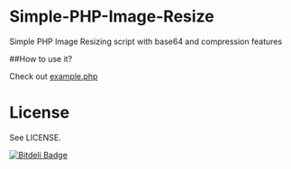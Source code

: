 Simple-PHP-Image-Resize
=======================

Simple PHP Image Resizing script with base64 and compression features

##How to use it?

Check out [example.php](https://github.com/anatolinicolae/Simple-PHP-Image-Resize/blob/master/example.php)


License
=======

See LICENSE.


[![Bitdeli Badge](https://d2weczhvl823v0.cloudfront.net/anatolinicolae/simple-php-image-resize/trend.png)](https://bitdeli.com/free "Bitdeli Badge")
